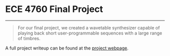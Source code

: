# ECE 4760 Final Project
___

> For our final project, we created a wavetable synthesizer capable of playing back short user-programmable sequences with a large range of timbres.

A full project writeup can be found at the [project webpage](https://enjmusic.github.io/ece4760-final).